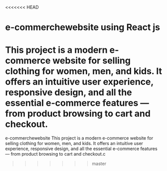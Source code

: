 <<<<<<< HEAD
# e-commerchewebsite using React js
This project is a modern e-commerce website for selling clothing for women, men, and kids. It offers an intuitive user experience, responsive design, and all the essential e-commerce features — from product browsing to cart and checkout.  
=======
e-commerchewebsite
This project is a modern e-commerce website for selling clothing for women, men, and kids. It offers an intuitive user experience, responsive design, and all the essential e-commerce features — from product browsing to cart and checkout.c
>>>>>>> master
